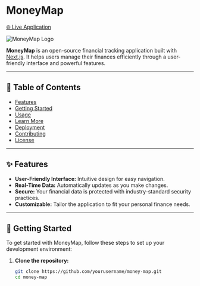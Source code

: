 # MoneyMap

[🌐 Live Application](https://money-map-pi.vercel.app/) <!-- Link to your live application -->

![MoneyMap Logo](https://ibb.co/RPvLGvG) <!-- Replace with your actual logo URL -->

**MoneyMap** is an open-source financial tracking application built with [Next.js](https://nextjs.org). It helps users manage their finances efficiently through a user-friendly interface and powerful features.

---

## 🌟 Table of Contents

- [Features](#features)
- [Getting Started](#getting-started)
- [Usage](#usage)
- [Learn More](#learn-more)
- [Deployment](#deployment)
- [Contributing](#contributing)
- [License](#license)

---

## ✨ Features

- **User-Friendly Interface:** Intuitive design for easy navigation.
- **Real-Time Data:** Automatically updates as you make changes.
- **Secure:** Your financial data is protected with industry-standard security practices.
- **Customizable:** Tailor the application to fit your personal finance needs.

---

## 🚀 Getting Started

To get started with MoneyMap, follow these steps to set up your development environment:

1. **Clone the repository:**
   ```bash
   git clone https://github.com/yourusername/money-map.git
   cd money-map
